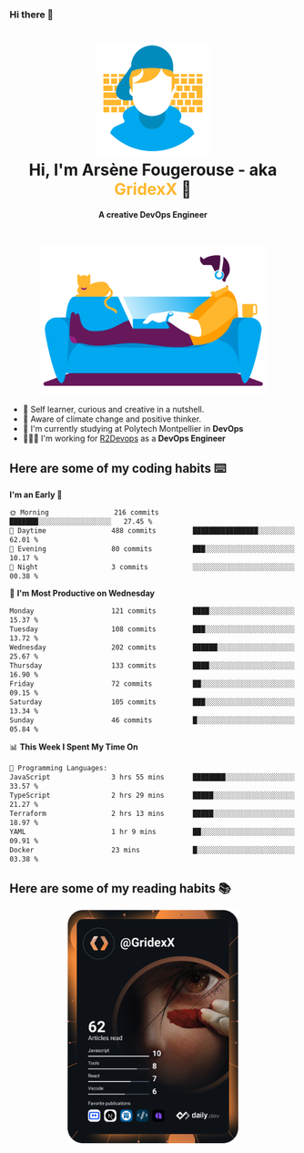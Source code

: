 ### Hi there 👋

<!--
**GridexX/gridexx** is a ✨ _special_ ✨ repository because its `README.md` (this file) appears on your GitHub profile.

Here are some ideas to get you started:

- 🔭 I’m currently working on ...
- 🌱 I’m currently learning ...
- 👯 I’m looking to collaborate on ...
- 🤔 I’m looking for help with ...
- 💬 Ask me about ...
- 📫 How to reach me: ...
- 😄 Pronouns: ...
- ⚡ Fun fact: ...
-->


<!-- Header -->
<h1 align="center">
  <img src="./images/user_profile.png" width="200">
  <br>
  Hi, I'm Arsène Fougerouse - aka <span style="color:#ffb72e">GridexX</span> 👋
</h1>


<p align="center">
  <b>A creative DevOps Engineer </b>
</p>
<br/>
<p align="center">
  <img src="./images/man_couch.png" width="400">
</p>

- 🎨 Self learner, curious and creative in a nutshell. 
- 🌱 Aware of climate change and positive thinker.
- 📕 I'm currently studying at Polytech Montpellier in **DevOps**
- 👨🏻‍💻 I'm working for [R2Devops](https://r2devops.io) as a **DevOps Engineer**


## Here are some of my coding habits ⌨️

<!-- Add a section about tech and Ops stack
  Like this one : https://github.com/Xanthus58#-tech-stack
-->
<!--START_SECTION:waka-->
**I'm an Early 🐤** 

```text
🌞 Morning                216 commits         ███████░░░░░░░░░░░░░░░░░░   27.45 % 
🌆 Daytime                488 commits         ████████████████░░░░░░░░░   62.01 % 
🌃 Evening                80 commits          ███░░░░░░░░░░░░░░░░░░░░░░   10.17 % 
🌙 Night                  3 commits           ░░░░░░░░░░░░░░░░░░░░░░░░░   00.38 % 
```
📅 **I'm Most Productive on Wednesday** 

```text
Monday                   121 commits         ████░░░░░░░░░░░░░░░░░░░░░   15.37 % 
Tuesday                  108 commits         ███░░░░░░░░░░░░░░░░░░░░░░   13.72 % 
Wednesday                202 commits         ██████░░░░░░░░░░░░░░░░░░░   25.67 % 
Thursday                 133 commits         ████░░░░░░░░░░░░░░░░░░░░░   16.90 % 
Friday                   72 commits          ██░░░░░░░░░░░░░░░░░░░░░░░   09.15 % 
Saturday                 105 commits         ███░░░░░░░░░░░░░░░░░░░░░░   13.34 % 
Sunday                   46 commits          █░░░░░░░░░░░░░░░░░░░░░░░░   05.84 % 
```


📊 **This Week I Spent My Time On** 

```text
💬 Programming Languages: 
JavaScript               3 hrs 55 mins       ████████░░░░░░░░░░░░░░░░░   33.57 % 
TypeScript               2 hrs 29 mins       █████░░░░░░░░░░░░░░░░░░░░   21.27 % 
Terraform                2 hrs 13 mins       █████░░░░░░░░░░░░░░░░░░░░   18.97 % 
YAML                     1 hr 9 mins         ██░░░░░░░░░░░░░░░░░░░░░░░   09.91 % 
Docker                   23 mins             █░░░░░░░░░░░░░░░░░░░░░░░░   03.38 % 
```


<!--END_SECTION:waka-->

## Here are some of my reading habits 📚
<div  align="center">
  <img src="./images/devcard.svg" width="300">
</div>
